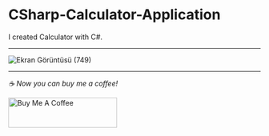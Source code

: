 # CSharp-Calculator-Application

I created Calculator with C#.

---------

![Ekran Görüntüsü (749)](https://user-images.githubusercontent.com/73075252/160946254-004233a0-a212-457f-9fa4-9d2a46ddb4eb.png)

----------

 *☕️ Now you can buy me a coffee!*
 
<a href="https://www.buymeacoffee.com/yakupacs" target="_blank"><img src="https://cdn.buymeacoffee.com/buttons/v2/default-yellow.png" alt="Buy Me A Coffee" style="height: 60px !important;width: 217px !important;" ></a>
